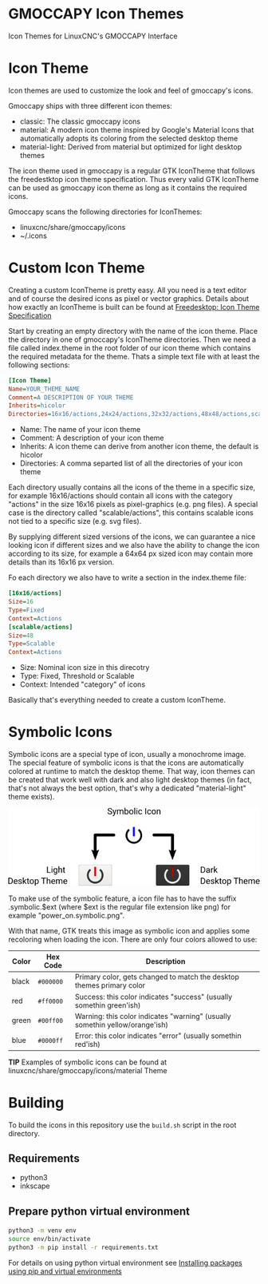GMOCCAPY Icon Themes
====================

Icon Themes for LinuxCNC's GMOCCAPY Interface

# Icon Theme

Icon themes are used to customize the look and feel of gmoccapy's icons.

Gmoccapy ships with three different icon themes:

* classic: The classic gmoccapy icons
* material: A modern icon theme inspired by Google's Material Icons that automatically adopts its coloring from the selected desktop theme
* material-light: Derived from material but optimized for light desktop themes

The icon theme used in gmoccapy is a regular GTK IconTheme that follows the freedestktop icon theme specification.
Thus every valid GTK IconTheme can be used as gmoccapy icon theme as long as it contains the required icons.

Gmoccapy scans the following directories for IconThemes:

* linuxcnc/share/gmoccapy/icons
* ~/.icons

# Custom Icon Theme

Creating a custom IconTheme is pretty easy. All you need is a text editor and of course the desired icons as pixel or vector graphics.
Details about how exactly an IconTheme is built can be found at
[Freedesktop: Icon Theme Specification](https://specifications.freedesktop.org/icon-theme-spec/icon-theme-spec-latest.html)

Start by creating an empty directory with the name of the icon theme. Place the directory in one of gmoccapy's IconTheme directories.
Then we need a file called index.theme in the root folder of our icon theme which contains the required metadata for the theme.
Thats a simple text file with at least the following sections:

```ini
[Icon Theme]
Name=YOUR_THEME_NAME
Comment=A DESCRIPTION OF YOUR THEME
Inherits=hicolor
Directories=16x16/actions,24x24/actions,32x32/actions,48x48/actions,scalable/actions
```

* Name: The name of your icon theme
* Comment: A description of your icon theme
* Inherits: A icon theme can derive from another icon theme, the default is hicolor
* Directories: A comma separted list of all the directories of your icon theme

Each directory usually contains all the icons of the theme in a specific size, for example 16x16/actions should contain all icons with the category "actions" in the size 16x16 pixels as pixel-graphics (e.g. png files).
A special case is the directory called "scalable/actions", this contains scalable icons not tied to a specific size (e.g. svg files).

By supplying different sized versions of the icons, we can guarantee a nice looking icon if different sizes and we also have the ability to change the icon according to its size, for example a 64x64 px sized icon may contain more details than its 16x16 px version.

Fo each directory we also have to write a section in the index.theme file:

```ini
[16x16/actions]
Size=16
Type=Fixed
Context=Actions
[scalable/actions]
Size=48
Type=Scalable
Context=Actions
```

* Size: Nominal icon size in this direcotry
* Type: Fixed, Threshold or Scalable
* Context: Intended "category" of icons

Basically that's everything needed to create a custom IconTheme.

# Symbolic Icons

Symbolic icons are a special type of icon, usually a monochrome image. The special feature of symbolic icons is that the icons are automatically colored at runtime to match the desktop theme.
That way, icon themes can be created that work well with dark and also light desktop themes (in fact, that's not always the best option, that's why a dedicated "material-light" theme exists).

![Symbolic Icon example](docs/images/gmoccapy_icon_theme_symbolic.png "Symbolic Icon example")

To make use of the symbolic feature, a icon file has to have the suffix .symbolic.$ext (where $ext is the regular file extension like png) for example "power_on.symbolic.png".

With that name, GTK treats this image as symbolic icon and applies some recoloring when loading the icon.
There are only four colors allowed to use:

| Color | Hex Code  | Description                                                                   |
|-------|-----------|-------------------------------------------------------------------------------|
| black | `#000000` | Primary color, gets changed to match the desktop themes primary color         |
| red   | `#ff0000` | Success: this color indicates "success" (usually somethin green'ish)          |
| green | `#00ff00` | Warning: this color indicates "warning"  (usually somethin yellow/orange'ish) |
| blue  | `#0000ff` | Error: this color indicates "error" (usually somethin red'ish)                |

**TIP** Examples of symbolic icons can be found at linuxcnc/share/gmoccapy/icons/material Theme


# Building

To build the icons in this repository use the `build.sh` script in the root directory.

## Requirements

* python3
* inkscape

## Prepare python virtual environment

```sh
python3 -m venv env
source env/bin/activate
python3 -m pip install -r requirements.txt
```

For details on using python virtual environment see [Installing packages using pip and virtual environments](https://packaging.python.org/en/latest/guides/installing-using-pip-and-virtual-environments/)

